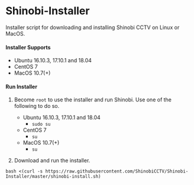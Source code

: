 # Shinobi-Installer
Installer script for downloading and installing Shinobi CCTV on Linux or MacOS.

#### Installer Supports

- Ubuntu 16.10.3, 17.10.1 and 18.04
- CentOS 7
- MacOS 10.7(+)

#### Run Installer

1. Become `root` to use the installer and run Shinobi. Use one of the following to do so.

    - Ubuntu 16.10.3, 17.10.1 and 18.04
        - `sudo su`
    - CentOS 7
        - `su`
    - MacOS 10.7(+)
        - `su`
2. Download and run the installer.

```
bash <(curl -s https://raw.githubusercontent.com/ShinobiCCTV/Shinobi-Installer/master/shinobi-install.sh)
```